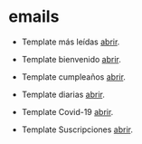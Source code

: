 # emails

- Template más leídas [abrir](https://laopinion.github.io/emails/mas-leidas.html).

- Template bienvenido [abrir](https://laopinion.github.io/emails/bienvenido.html).

- Template cumpleaños [abrir](https://laopinion.github.io/emails/cumpleanos.html).

- Template diarias [abrir](https://laopinion.github.io/emails/diarias.html).

- Template Covid-19 [abrir](https://laopinion.github.io/emails/covid-19.html).
  
- Template Suscripciones [abrir](https://laopinion.github.io/emails/suscripciones.html).
